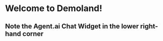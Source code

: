 # Welcome to Demoland!

## Note the Agent.ai Chat Widget in the lower right-hand corner
<html>
<body>
<!-- agent.ai chat widget begin -->
        <script id="user-care-script" type="text/javascript" src="https://webclient.agent.ai/js/agentai.js"> </script>
        <script>
            AgentAI.initialize({
                'app_id': 'udvlVlwJLtdfGpuFvelhqw',
                'api_key': 'AHTN65UUJVE4Q0002UPWNPOZ262FC3DAWLS2KJH3XE',
                'allow_location': true,
                'api_domain': 'agent-demo01.agent.ai'
            });
        </script>
<!-- agent.ai chat widget end -->
</body>
</html>
